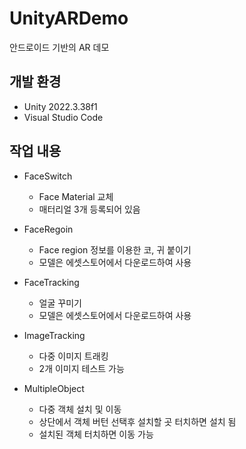 # UnityARDemo

안드로이드 기반의 AR 데모


## 개발 환경

- Unity 2022.3.38f1
- Visual Studio Code

## 작업 내용


- FaceSwitch  
	- Face Material 교체
	-  매터리얼 3개 등록되어 있음

- FaceRegoin

	-   Face region 정보를 이용한 코, 귀 붙이기
	-   모델은 에셋스토어에서 다운로드하여 사용

- FaceTracking

	-   얼굴 꾸미기
	-   모델은 에셋스토어에서 다운로드하여 사용

- ImageTracking

	-   다중 이미지 트래킹
	-   2개 이미지 테스트 가능

- MultipleObject

	-   다중 객체 설치 및 이동
	-   상단에서 객체 버턴 선택후 설치할 곳 터치하면 설치 됨
	-   설치된 객체 터치하면 이동 가능

